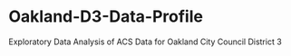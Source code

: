 # Oakland-D3-Data-Profile
Exploratory Data Analysis of ACS Data for Oakland City Council District 3
